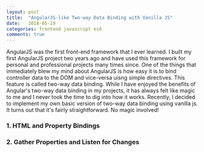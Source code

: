 ```yaml
---
layout: post
title:  "AngularJS-like Two-way Data Binding with Vanilla JS"
date:   2018-05-19
categories: frontend javascript es6
comments: true
---
```


AngularJS was the first front-end framework that I ever learned. I built my first AngularJS project two years ago and have used this framework for personal and professional projects many times since. One of the things that immediately blew my mind about AngularJS is how easy it is to bind controller data to the DOM and vice-versa uisng simple directives. This feature is called two-way data binding. While I have enjoyed the benefits of Angular's two-way data binding in my projects, it has always felt like magic to me and I never took the time to dig into how it works. Recently,  I decided to implement my own basic version of two-way data binding using vanilla js. It turns out that it's fairly straightforward. No magic involved!

### 1. HTML and Property Bindings

### 2. Gather Properties and Listen for Changes


